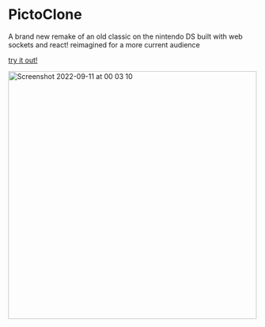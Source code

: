 # PictoClone
A brand new remake of an old classic on the nintendo DS built with web sockets and react! reimagined for a more current audience

[try it out!](https://picto-clone.vercel.app/)


<img width="502" alt="Screenshot 2022-09-11 at 00 03 10" src="https://user-images.githubusercontent.com/20967589/189504604-b8a58dbe-2d67-4c5a-b4f0-a07eb3bb31fa.png">
